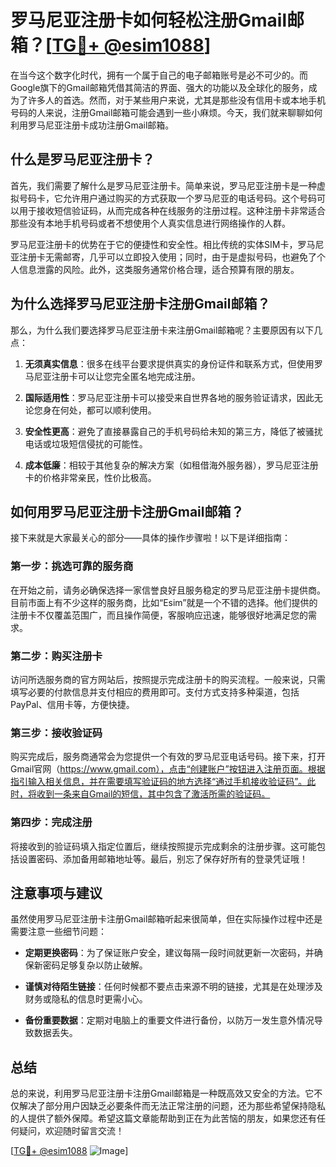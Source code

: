 # 罗马尼亚注册卡如何轻松注册Gmail邮箱？[[TG💪+ @esim1088](https://t.me/s/esim1088)]

在当今这个数字化时代，拥有一个属于自己的电子邮箱账号是必不可少的。而Google旗下的Gmail邮箱凭借其简洁的界面、强大的功能以及全球化的服务，成为了许多人的首选。然而，对于某些用户来说，尤其是那些没有信用卡或本地手机号码的人来说，注册Gmail邮箱可能会遇到一些小麻烦。今天，我们就来聊聊如何利用罗马尼亚注册卡成功注册Gmail邮箱。

## 什么是罗马尼亚注册卡？

首先，我们需要了解什么是罗马尼亚注册卡。简单来说，罗马尼亚注册卡是一种虚拟号码卡，它允许用户通过购买的方式获取一个罗马尼亚的电话号码。这个号码可以用于接收短信验证码，从而完成各种在线服务的注册过程。这种注册卡非常适合那些没有本地手机号码或者不想使用个人真实信息进行网络操作的人群。

罗马尼亚注册卡的优势在于它的便捷性和安全性。相比传统的实体SIM卡，罗马尼亚注册卡无需邮寄，几乎可以立即投入使用；同时，由于是虚拟号码，也避免了个人信息泄露的风险。此外，这类服务通常价格合理，适合预算有限的朋友。

## 为什么选择罗马尼亚注册卡注册Gmail邮箱？

那么，为什么我们要选择罗马尼亚注册卡来注册Gmail邮箱呢？主要原因有以下几点：

1. **无须真实信息**：很多在线平台要求提供真实的身份证件和联系方式，但使用罗马尼亚注册卡可以让您完全匿名地完成注册。
   
2. **国际适用性**：罗马尼亚注册卡可以接受来自世界各地的服务验证请求，因此无论您身在何处，都可以顺利使用。

3. **安全性更高**：避免了直接暴露自己的手机号码给未知的第三方，降低了被骚扰电话或垃圾短信侵扰的可能性。

4. **成本低廉**：相较于其他复杂的解决方案（如租借海外服务器），罗马尼亚注册卡的价格非常亲民，性价比极高。

## 如何用罗马尼亚注册卡注册Gmail邮箱？

接下来就是大家最关心的部分——具体的操作步骤啦！以下是详细指南：

### 第一步：挑选可靠的服务商

在开始之前，请务必确保选择一家信誉良好且服务稳定的罗马尼亚注册卡提供商。目前市面上有不少这样的服务商，比如“Esim”就是一个不错的选择。他们提供的注册卡不仅覆盖范围广，而且操作简便，客服响应迅速，能够很好地满足您的需求。

### 第二步：购买注册卡

访问所选服务商的官方网站后，按照提示完成注册卡的购买流程。一般来说，只需填写必要的付款信息并支付相应的费用即可。支付方式支持多种渠道，包括PayPal、信用卡等，方便快捷。

### 第三步：接收验证码

购买完成后，服务商通常会为您提供一个有效的罗马尼亚电话号码。接下来，打开Gmail官网（https://www.gmail.com），点击“创建账户”按钮进入注册页面。根据指引输入相关信息，并在需要填写验证码的地方选择“通过手机接收验证码”。此时，将收到一条来自Gmail的短信，其中包含了激活所需的验证码。

### 第四步：完成注册

将接收到的验证码填入指定位置后，继续按照提示完成剩余的注册步骤。这可能包括设置密码、添加备用邮箱地址等。最后，别忘了保存好所有的登录凭证哦！

## 注意事项与建议

虽然使用罗马尼亚注册卡注册Gmail邮箱听起来很简单，但在实际操作过程中还是需要注意一些细节问题：

- **定期更换密码**：为了保证账户安全，建议每隔一段时间就更新一次密码，并确保新密码足够复杂以防止破解。
  
- **谨慎对待陌生链接**：任何时候都不要点击来源不明的链接，尤其是在处理涉及财务或隐私的信息时更需小心。

- **备份重要数据**：定期对电脑上的重要文件进行备份，以防万一发生意外情况导致数据丢失。

## 总结

总的来说，利用罗马尼亚注册卡注册Gmail邮箱是一种既高效又安全的方法。它不仅解决了部分用户因缺乏必要条件而无法正常注册的问题，还为那些希望保持隐私的人提供了额外保障。希望这篇文章能帮助到正在为此苦恼的朋友，如果您还有任何疑问，欢迎随时留言交流！

[[TG💪+ @esim1088](https://t.me/s/esim1088) ![Image](https://i.postimg.cc/4NQfJmqS/Snipaste-2025-05-13-00-14-12.png)]